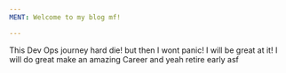 ```yaml
---
MENT: Welcome to my blog mf!

---
```


This Dev Ops journey hard die! but then I wont panic! I will be great at it! I will do great make an amazing Career and yeah retire early asf
